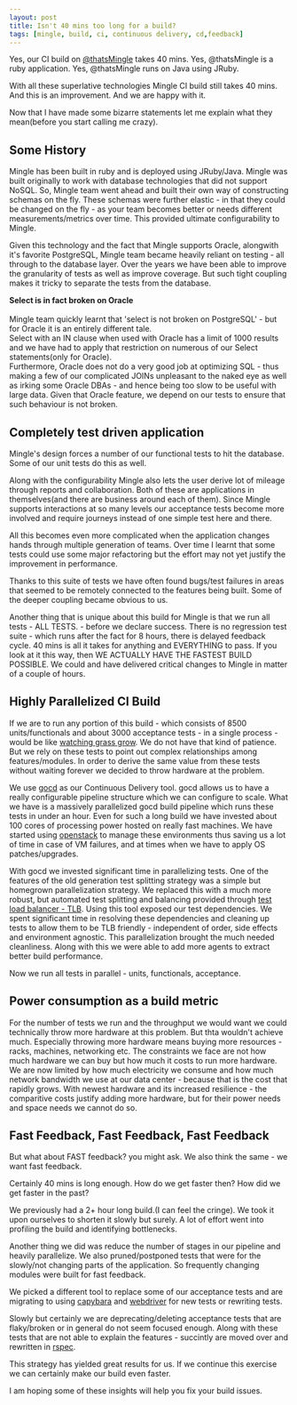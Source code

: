 ```yaml
---
layout: post
title: Isn't 40 mins too long for a build?
tags: [mingle, build, ci, continuous delivery, cd,feedback]
---
```


Yes, our CI build on [@thatsMingle](https://twitter.com/thatsmingle) takes 40 mins.
Yes, @thatsMingle is a ruby application. Yes, @thatsMingle runs on Java using JRuby.

With all these superlative technologies Mingle CI build still takes 40 mins. And this is an improvement. And we are happy with it.

Now that I have made some bizarre statements let me explain what they mean(before you start calling me crazy).

## Some History

Mingle has been built in ruby and is deployed using JRuby/Java. Mingle was built originally to work with database technologies that did not support NoSQL. So, Mingle team went ahead and built their own way of constructing schemas on the fly. These schemas were further elastic - in that they could be changed on the fly - as your team becomes better or needs different measurements/metrics over time. This provided ultimate configurability to Mingle.

Given this technology and the fact that Mingle supports Oracle, alongwith it's favorite PostgreSQL, Mingle team became heavily reliant on testing - all through to the database layer.
Over the years we have been able to improve the granularity of tests as well as improve coverage. But such tight coupling makes it tricky to separate the tests from the database.

<div class="inset">
<b>Select is in fact broken on Oracle</b>
<br/>
<br/>
Mingle team quickly learnt that 'select is not broken on PostgreSQL' - but for Oracle it is an entirely different tale.
<br/>
Select with an IN clause when used with Oracle has a limit of 1000 results and we have had to apply that restriction on numerous of our Select statements(only for Oracle).
<br/>
Furthermore, Oracle does not do a very good job at optimizing SQL - thus making a few of our complicated JOINs unpleasant to the naked eye as well as irking some Oracle DBAs - and hence being too slow to be useful with large data. Given that Oracle feature, we depend on our tests to ensure that such behaviour is not broken.
</div>

## Completely test driven application

Mingle's design forces a number of our functional tests to hit the database. Some of our unit tests do this as well.

Along with the configurability Mingle also lets the user derive lot of mileage through reports and collaboration. Both of these are applications in themselves(and there are business around each of them). Since Mingle supports interactions at so many levels our acceptance tests become more involved and require journeys instead of one simple test here and there.

All this becomes even more complicated when the application changes hands through multiple generation of teams. Over time I learnt that some tests could use some major refactoring but the effort may not yet justify the improvement in performance.

Thanks to this suite of tests we have often found bugs/test failures in areas that seemed to be remotely connected to the features being built. Some of the deeper coupling became obvious to us.

Another thing that is unique about this build for Mingle is that we run all tests - ALL TESTS. - before we declare success. There is no regression test suite - which runs after the fact for 8 hours, there is delayed feedback cycle. 40 mins is all it takes for anything and EVERYTHING to pass. If you look at it this way, then WE ACTUALLY HAVE THE FASTEST BUILD POSSIBLE. We could and have delivered critical changes to Mingle in matter of a couple of hours.

## Highly Parallelized CI Build

If we are to run any portion of this build - which consists of 8500 units/functionals and about 3000 acceptance tests - in a single process - would be like [watching grass grow](http://www.watching-grass-grow.com/). We do not have that kind of patience. But we rely on these tests to point out complex relationships among features/modules. In order to derive the same value from these tests without waiting forever we decided to throw hardware at the problem.

We use [gocd](http://www.go.cd/) as our Continuous Delivery tool. gocd allows us to have a really configurable pipeline structure which we can configure to scale. What we have is a massively parallelized gocd build pipeline which runs these tests in under an hour. Even for such a long build we have invested about 100 cores of processing power hosted on really fast machines. We have started using [openstack](https://www.openstack.org/) to manage these environments thus saving us a lot of time in case of VM failures, and at times when we have to apply OS patches/upgrades.

With gocd we invested significant time in parallelizing tests. One of the features of the old generation test splitting strategy was a simple but homegrown parallelization strategy. We replaced this with a much more robust, but automated test splitting and balancing provided through [test load balancer - TLB](http://test-load-balancer.github.io/). Using this tool exposed our test dependencies. We spent significant time in resolving these dependencies and cleaning up tests to allow them to be TLB friendly - independent of order, side effects and environment agnostic. This parallelization brought the much needed cleanliness. Along with this we were able to add more agents to extract better build performance.

Now we run all tests in parallel - units, functionals, acceptance.

## Power consumption as a build metric

For the number of tests we run and the throughput we would want we could technically throw more hardware at this problem. But thta wouldn't achieve much. Especially throwing more hardware means buying more resources - racks, machines, networking etc. The constraints we face are not how much hardware we can buy but how much it costs to run more hardware. We are now limited by how much electricity we consume and how much network bandwidth we use at our data center - because that is the cost that rapidly grows. With newest hardware and its increased resilience - the comparitive costs justify adding more hardware, but for their power needs and space needs we cannot do so.

## Fast Feedback, Fast Feedback, Fast Feedback

But what about FAST feedback? you might ask. We also think the same - we want fast feedback.

Certainly 40 mins is long enough. How do we get faster then? How did we get faster in the past?

We previously had a 2+ hour long build.(I can feel the cringe). We took it upon ourselves to shorten it slowly but surely.
A lot of effort went into profiling the build and identifying bottlenecks.

Another thing we did was reduce the number of stages in our pipeline and heavily parallelize. We also pruned/postponed tests that were for the slowly/not changing parts of the application. So frequently changing modules were built for fast feedback.

We picked a different tool to replace some of our acceptance tests and are migrating to using [capybara](https://rubygems.org/gems/capybara) and [webdriver](http://docs.seleniumhq.org/projects/webdriver/) for new tests or rewriting tests.

Slowly but certainly we are deprecating/deleting acceptance tests that are flaky/broken or in general do not seem focused enough. Along with these tests that are not able to explain the features - succintly are moved over and rewritten in [rspec](http://rspec.info/).

This strategy has yielded great results for us. If we continue this exercise we can certainly make our build even faster.

I am hoping some of these insights will help you fix your build issues.
